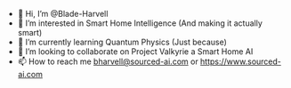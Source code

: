 - 👋 Hi, I’m @Blade-Harvell
- 👀 I’m interested in Smart Home Intelligence (And making it actually smart)
- 🌱 I’m currently learning Quantum Physics (Just because)
- 💞️ I’m looking to collaborate on Project Valkyrie a Smart Home AI
- 📫 How to reach me bharvell@sourced-ai.com or https://www.sourced-ai.com

<!---
Blade-Harvell/Blade-Harvell is a ✨ special ✨ repository because its `README.md` (this file) appears on your GitHub profile.
You can click the Preview link to take a look at your changes.
--->
